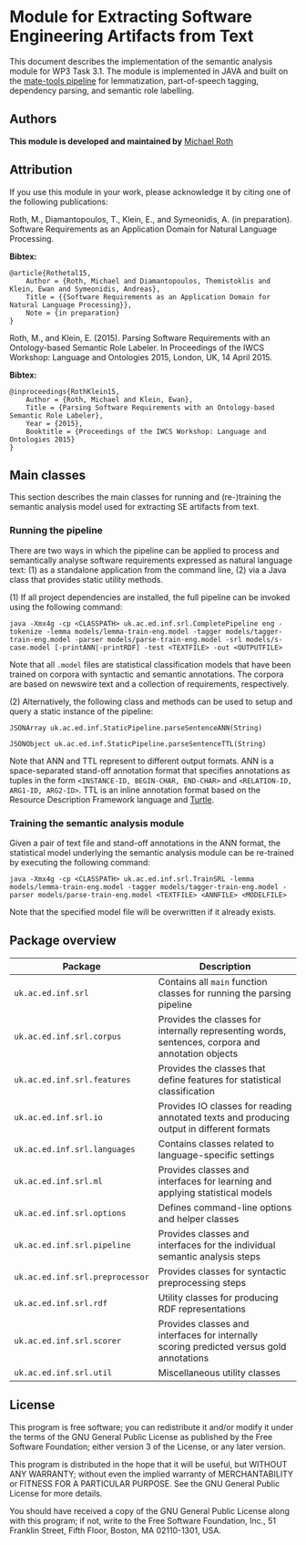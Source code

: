 # Module for Extracting Software Engineering Artifacts from Text

This document describes the implementation of the semantic analysis module for WP3 Task 3.1. The module is implemented in JAVA and built on the [mate-tools pipeline](https://code.google.com/p/mate-tools/) for lemmatization, part-of-speech tagging, dependency parsing, and semantic role labelling.

## Authors

**This module is developed and maintained by** [Michael Roth](mroth@inf.ed.ac.uk)  

## Attribution

If you use this module in your work, please acknowledge it by citing one of the following publications:

Roth, M., Diamantopoulos, T., Klein, E., and Symeonidis, A. (in preparation). Software Requirements as an Application Domain for Natural Language Processing.
    
**Bibtex:**

    @article{Rothetal15,
	    Author = {Roth, Michael and Diamantopoulos, Themistoklis and Klein, Ewan and Symeonidis, Andreas},
	    Title = {{Software Requirements as an Application Domain for Natural Language Processing}},
	    Note = {in preparation}	    
    }
    
Roth, M., and Klein, E. (2015). Parsing Software Requirements with an Ontology-based Semantic Role Labeler. In Proceedings of the IWCS Workshop: Language and Ontologies 2015, London, UK, 14 April 2015.

**Bibtex:**

    @inproceedings{RothKlein15,
	    Author = {Roth, Michael and Klein, Ewan},
	    Title = {Parsing Software Requirements with an Ontology-based Semantic Role Labeler},
	    Year = {2015},
	    Booktitle = {Proceedings of the IWCS Workshop: Language and Ontologies 2015}
    }
    
## Main classes

This section describes the main classes for running and (re-)training the semantic analysis model used for extracting SE artifacts from text. 

### Running the pipeline

There are two ways in which the pipeline can be applied to process and semantically analyse software requirements expressed as natural language text: (1) as a standalone application from the command line, (2) via a Java class that provides static utility methods.

(1) If all project dependencies are installed, the full pipeline can be invoked using the following command:

`java -Xmx4g -cp <CLASSPATH> uk.ac.ed.inf.srl.CompletePipeline eng -tokenize -lemma models/lemma-train-eng.model -tagger models/tagger-train-eng.model -parser models/parse-train-eng.model -srl models/s-case.model [-printANN|-printRDF] -test <TEXTFILE> -out <OUTPUTFILE>`

Note that all `.model` files are statistical classification models that have been trained on corpora with syntactic and semantic annotations. The corpora are based on newswire text and a collection of requirements, respectively.   

(2) Alternatively, the following class and methods can be used to setup and query a static instance of the pipeline:

`JSONArray uk.ac.ed.inf.StaticPipeline.parseSentenceANN(String)`

`JSONObject uk.ac.ed.inf.StaticPipeline.parseSentenceTTL(String)`

Note that ANN and TTL represent to different output formats. ANN is a space-separated stand-off annotation format that specifies annotations as tuples in the form `<INSTANCE-ID, BEGIN-CHAR, END-CHAR>` and `<RELATION-ID, ARG1-ID, ARG2-ID>`. TTL is an inline annotation format based on the Resource Description Framework language and [Turtle](http://www.w3.org/TeamSubmission/turtle/).  

### Training the semantic analysis module

Given a pair of text file and stand-off annotations in the ANN format, the statistical model underlying the semantic analysis module can be re-trained by executing the following command:

`java -Xmx4g -cp <CLASSPATH> uk.ac.ed.inf.srl.TrainSRL -lemma models/lemma-train-eng.model -tagger models/tagger-train-eng.model -parser models/parse-train-eng.model <TEXTFILE> <ANNFILE> <MODELFILE>`

Note that the specified model file will be overwritten if it already exists.

## Package overview

Package  | Description
-------- | -----------
`uk.ac.ed.inf.srl`  | Contains all `main` function classes for running the parsing pipeline 
`uk.ac.ed.inf.srl.corpus` | Provides the classes for internally representing words, sentences, corpora and annotation objects
`uk.ac.ed.inf.srl.features` | Provides the classes that define features for statistical classification
`uk.ac.ed.inf.srl.io` | Provides IO classes for reading annotated texts and producing output in different formats
`uk.ac.ed.inf.srl.languages` | Contains classes related to language-specific settings
`uk.ac.ed.inf.srl.ml` | Provides classes and interfaces for learning and applying statistical models
`uk.ac.ed.inf.srl.options` | Defines command-line options and helper classes
`uk.ac.ed.inf.srl.pipeline` | Provides classes and interfaces for the individual semantic analysis steps
`uk.ac.ed.inf.srl.preprocessor` | Provides classes for syntactic preprocessing steps
`uk.ac.ed.inf.srl.rdf` | Utility classes for producing RDF representations
`uk.ac.ed.inf.srl.scorer` | Provides classes and interfaces for internally scoring predicted versus gold annotations  
`uk.ac.ed.inf.srl.util` | Miscellaneous utility classes 

## License

This program is free software; you can redistribute it and/or modify it under
the terms of the GNU General Public License as published by the Free Software
Foundation; either version 3 of the License, or any later version.

This program is distributed in the hope that it will be useful, but WITHOUT
ANY WARRANTY; without even the implied warranty of MERCHANTABILITY or FITNESS
FOR A PARTICULAR PURPOSE. See the GNU General Public License for more
details.

You should have received a copy of the GNU General Public License along with
this program; if not, write to the Free Software Foundation, Inc., 51
Franklin Street, Fifth Floor, Boston, MA 02110-1301, USA.
